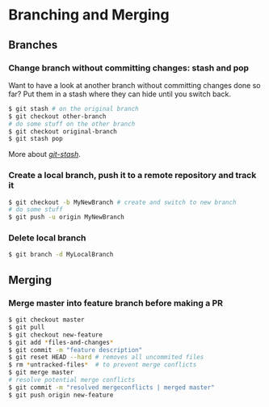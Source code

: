 # Branching and Merging

## Branches

### Change branch without committing changes: stash and pop

Want to have a look at another branch without committing changes done so far?
Put them in a stash where they can hide until you switch back.

```Bash
$ git stash # on the original branch
$ git checkout other-branch
# do some stuff on the other branch
$ git checkout original-branch
$ git stash pop
```

More about [*git-stash*](https://git-scm.com/docs/git-stash).

### Create a local branch, push it to a remote repository and track it

```Bash
$ git checkout -b MyNewBranch # create and switch to new branch
# do some stuff
$ git push -u origin MyNewBranch
```

### Delete local branch

```Bash
$ git branch -d MyLocalBranch
```

## Merging

### Merge master into feature branch before making a PR

```Bash
$ git checkout master
$ git pull
$ git checkout new-feature
$ git add *files-and-changes*
$ git commit -m "feature description"
$ git reset HEAD --hard # removes all uncommited files
$ rm *untracked-files*  # to prevent merge conflicts
$ git merge master
# resolve potential merge conflicts
$ git commit -m "resolved mergeconflicts | merged master"
$ git push origin new-feature
```
